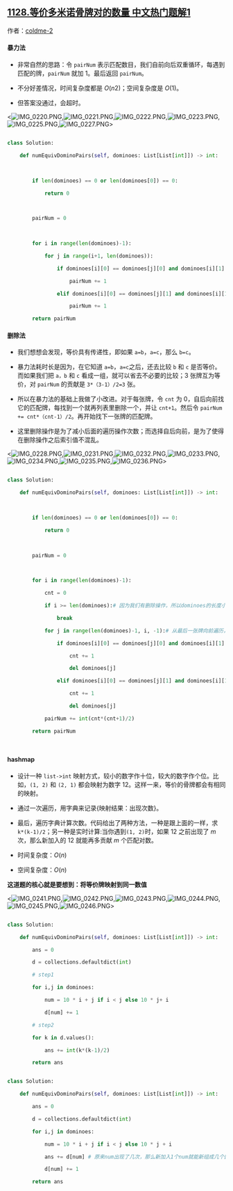 ## [1128.等价多米诺骨牌对的数量 中文热门题解1](https://leetcode.cn/problems/number-of-equivalent-domino-pairs/solutions/100000/deng-jie-duo-mi-nuo-gu-pai-by-coldme-2)

作者：[coldme-2](https://leetcode.cn/u/coldme-2)
#### 暴力法
- 非常自然的思路：令 `pairNum` 表示匹配数目，我们自前向后双重循环，每遇到匹配的牌，`pairNum` 就加 $1$。最后返回 `pairNum`。
- 不分好差情况，时间复杂度都是 $O(n2)$；空间复杂度是 $O(1)$。
- 但答案没通过，会超时。

<![IMG_0220.PNG](https://pic.leetcode-cn.com/7280293bd5c51f59b1ee68ccbb7f93f8976b7273034183cb778573333e74fbf1-IMG_0220.PNG),![IMG_0221.PNG](https://pic.leetcode-cn.com/7d894f5784f8fd0b941f91825a795c7c23223eaae39fb28e41555159e7009d81-IMG_0221.PNG),![IMG_0222.PNG](https://pic.leetcode-cn.com/e33032bec152f0bd42956ae97233dc9f2651fbb9ce02c9e38c70476570b64717-IMG_0222.PNG),![IMG_0223.PNG](https://pic.leetcode-cn.com/f39e4a956eeb412839275b2d4ba59acfbeea8de252e085935e48a1b3e172e438-IMG_0223.PNG),![IMG_0225.PNG](https://pic.leetcode-cn.com/d1325219b8340814dc91f7b413c4255266c014f9cc033b2b2945f7f88ff03bcd-IMG_0225.PNG),![IMG_0227.PNG](https://pic.leetcode-cn.com/93e6a61ee8045da66d90522c0b8e195b1c5d62e8996f81e6ec77a2a9889937a6-IMG_0227.PNG)>

```Python []
class Solution:
    def numEquivDominoPairs(self, dominoes: List[List[int]]) -> int:
        
        if len(dominoes) == 0 or len(dominoes[0]) == 0:
            return 0
        
        pairNum = 0
        
        for i in range(len(dominoes)-1):
            for j in range(i+1, len(dominoes)):
                if dominoes[i][0] == dominoes[j][0] and dominoes[i][1] == dominoes[j][1]:
                    pairNum += 1
                elif dominoes[i][0] == dominoes[j][1] and dominoes[i][1] == dominoes[j][0]:
                    pairNum += 1
        return pairNum
```
#### 删除法
- 我们想想会发现，等价具有传递性，即如果 `a=b`，`a=c`，那么 `b=c`。
- 暴力法耗时长是因为，在它知道 `a=b`，`a=c`之后，还去比较 `b` 和 `c` 是否等价。而如果我们把 `a，b` 和 `c` 看成一组，就可以省去不必要的比较；$3$ 张牌互为等价，对 `pairNum` 的贡献是 `3*（3-1）/2=3` 张。
- 所以在暴力法的基础上我做了小改进。对于每张牌，令 `cnt` 为 $0$，自后向前找它的匹配牌，每找到一个就再列表里删除一个，并让 `cnt+1`。然后令 `pairNum += cnt*（cnt-1）/2`。再开始找下一张牌的匹配牌。
- 这里删除操作是为了减小后面的遍历操作次数；而选择自后向前，是为了使得在删除操作之后索引值不混乱。

<![IMG_0228.PNG](https://pic.leetcode-cn.com/2b3c8f57363f64cdc472a68942d0511196deb6bec5cf6f497189614cafe57aa4-IMG_0228.PNG),![IMG_0231.PNG](https://pic.leetcode-cn.com/690854a5fe2bc520722c0096effdbbaac06cc5dce4e5ff5ad669be2c42f3a6ef-IMG_0231.PNG),![IMG_0232.PNG](https://pic.leetcode-cn.com/e113a4713e40a36dc291fbcc87e059219ec4dd726ce5fc7d0cacb27748dde708-IMG_0232.PNG),![IMG_0233.PNG](https://pic.leetcode-cn.com/2190380106743a8379090614dfe8deb15976e30c5fb9f407ca8ce93e63b5d84c-IMG_0233.PNG),![IMG_0234.PNG](https://pic.leetcode-cn.com/aa30ec1da6e691d1a51cd65ae2ceb176366207b862f8f20e6d848da3b9f5701e-IMG_0234.PNG),![IMG_0235.PNG](https://pic.leetcode-cn.com/58434859acf6fe26d6312d0cd4a6c8aa8436e63a624d6bbda69827052cd90037-IMG_0235.PNG),![IMG_0236.PNG](https://pic.leetcode-cn.com/01a97c988713cf105d061619535d3bf561b98ad628f92b2b112666a965afc084-IMG_0236.PNG)>

```Python []
class Solution:
    def numEquivDominoPairs(self, dominoes: List[List[int]]) -> int:
        
        if len(dominoes) == 0 or len(dominoes[0]) == 0:
            return 0
        
        pairNum = 0
        
        for i in range(len(dominoes)-1):
            cnt = 0
            if i >= len(dominoes):# 因为我们有删除操作，所以dominoes的长度小了，i会超出索引值
                break
            for j in range(len(dominoes)-1, i, -1):# 从最后一张牌向前遍历，直到i+1
                if dominoes[i][0] == dominoes[j][0] and dominoes[i][1] == dominoes[j][1]:
                    cnt += 1
                    del dominoes[j]
                elif dominoes[i][0] == dominoes[j][1] and dominoes[i][1] == dominoes[j][0]:
                    cnt += 1
                    del dominoes[j]
            pairNum += int(cnt*(cnt+1)/2)
        return pairNum
    
```


#### hashmap
 - 设计一种 `list->int` 映射方式，较小的数字作十位，较大的数字作个位。比如，`(1, 2)` 和 `(2, 1)` 都会映射为数字 $12$。这样一来，等价的骨牌都会有相同的映射。
 - 通过一次遍历，用字典来记录{映射结果：出现次数}。
- 最后，遍历字典计算次数。代码给出了两种方法，一种是跟上面的一样，求 `k*(k-1)/2`；另一种是实时计算:当你遇到`(1, 2)`时，如果 $12$ 之前出现了 $m$ 次，那么新加入的 $12$ 就能再多贡献 $m$ 个匹配对数。
- 时间复杂度：$O(n)$
- 空间复杂度：$O(n)$

**这道题的核心就是要想到：将等价牌映射到同一数值**

<![IMG_0241.PNG](https://pic.leetcode-cn.com/26ba053c41fe089494b824cf2429c70d36c0f7ab9148464260390c5f15141f8a-IMG_0241.PNG),![IMG_0242.PNG](https://pic.leetcode-cn.com/71bd57c9f890a0e9c976aa3792d6f6d06f1a827ec25b0a9a101a4f85ec45caa4-IMG_0242.PNG),![IMG_0243.PNG](https://pic.leetcode-cn.com/d60457c2b3558436b4ad099df96e17f4ed14f9b42769c851b7f114b64bdc1f31-IMG_0243.PNG),![IMG_0244.PNG](https://pic.leetcode-cn.com/3a809c790010fc06ae85f1d11dfd8530644da13452ac235f54004c67a35d2d85-IMG_0244.PNG),![IMG_0245.PNG](https://pic.leetcode-cn.com/1d7ae13907b2f87e78244238173f53065d4faa61c941cd249d2f57eb40ff3245-IMG_0245.PNG),![IMG_0246.PNG](https://pic.leetcode-cn.com/7ccf35397d2a1844a296f94e01bdb6dc0a083ab29597e7762a9191711d06eb28-IMG_0246.PNG)>

```Python []
class Solution:
    def numEquivDominoPairs(self, dominoes: List[List[int]]) -> int:
        ans = 0
        d = collections.defaultdict(int)   
        # step1     
        for i,j in dominoes:
            num = 10 * i + j if i < j else 10 * j+ i
            d[num] += 1
        # step2
        for k in d.values():
            ans += int(k*(k-1)/2)
        return ans
```


```Python []
class Solution:
    def numEquivDominoPairs(self, dominoes: List[List[int]]) -> int:
        ans = 0
        d = collections.defaultdict(int)        
        for i,j in dominoes:
            num = 10 * i + j if i < j else 10 * j + i
            ans += d[num] # 原来num出现了几次，那么新加入1个num就能新组成几个匹配对
            d[num] += 1
        return ans
```
